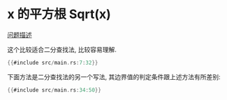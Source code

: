 # x 的平方根 Sqrt(x)

[问题描述](https://leetcode.com/problems/sqrtx)

这个比较适合二分查找法, 比较容易理解.

```rust
{{#include src/main.rs:7:32}}
```

下面方法是二分查找法的另一个写法, 其边界值的判定条件跟上述方法有所差别:

```rust
{{#include src/main.rs:34:50}}
```